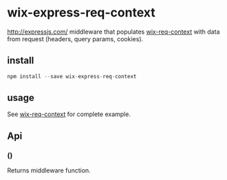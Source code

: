 # wix-express-req-context

http://expressjs.com/ middleware that populates [wix-req-context](../wix-req-context) with data from request (headers, query params, cookies).

## install

```js
npm install --save wix-express-req-context
```

## usage

See [wix-req-context](../wix-req-context) for complete example.

## Api
### ()
Returns middleware function.